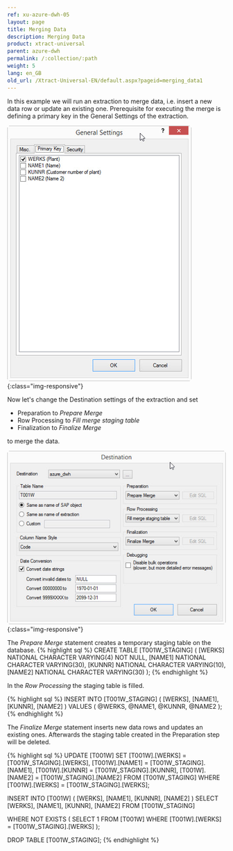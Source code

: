 ```yaml
---
ref: xu-azure-dwh-05
layout: page
title: Merging Data
description: Merging Data
product: xtract-universal
parent: azure-dwh
permalink: /:collection/:path
weight: 5
lang: en_GB
old_url: /Xtract-Universal-EN/default.aspx?pageid=merging_data1
---
```


In this example we will run an extraction to merge data, i.e. insert a new data row or update an existing one.
Prerequisite for executing the merge is defining a primary key in the General Settings of the extraction.

![XU_table_Primary_key](/img/content/XU_table_Primary_key.png){:class="img-responsive"}

Now let's change the Destination settings of the extraction and set 
- Preparation to *Prepare Merge*
- Row Processing to *Fill merge staging table*
- Finalization to *Finalize Merge*

to merge the data.

![XU_Azure_DWH_merge](/img/content/XU_Azure_DWH_merge.png){:class="img-responsive"}

The *Prepare Merge* statement creates a temporary staging table on the database.
{% highlight sql %}
CREATE TABLE [T001W_STAGING]
(
   [WERKS] NATIONAL CHARACTER VARYING(4) NOT NULL,
   [NAME1] NATIONAL CHARACTER VARYING(30),
   [KUNNR] NATIONAL CHARACTER VARYING(10),
   [NAME2] NATIONAL CHARACTER VARYING(30)
);
{% endhighlight %}

In the *Row Processing* the staging table is filled.

{% highlight sql %}
INSERT INTO [T001W_STAGING]
(
   [WERKS],
   [NAME1],
   [KUNNR],
   [NAME2]
)
VALUES
(
   @WERKS,
   @NAME1,
   @KUNNR,
   @NAME2
);
{% endhighlight %}

The *Finalize Merge* statement inserts new data rows and updates an existing ones.
Afterwards the staging table created in the Preparation step will be deleted.

{% highlight sql %}
UPDATE [T001W] SET
   [T001W].[WERKS] = [T001W_STAGING].[WERKS],
   [T001W].[NAME1] = [T001W_STAGING].[NAME1],
   [T001W].[KUNNR] = [T001W_STAGING].[KUNNR],
   [T001W].[NAME2] = [T001W_STAGING].[NAME2]
FROM [T001W_STAGING]
WHERE
   [T001W].[WERKS] = [T001W_STAGING].[WERKS];

INSERT INTO [T001W]
(
   [WERKS],
   [NAME1],
   [KUNNR],
   [NAME2]
)
SELECT
   [WERKS],
   [NAME1],
   [KUNNR],
   [NAME2]
FROM [T001W_STAGING]

   WHERE NOT EXISTS
   (
      SELECT 1
      FROM [T001W]
      WHERE
         [T001W].[WERKS] = [T001W_STAGING].[WERKS]
   );

DROP TABLE [T001W_STAGING];
{% endhighlight %}

